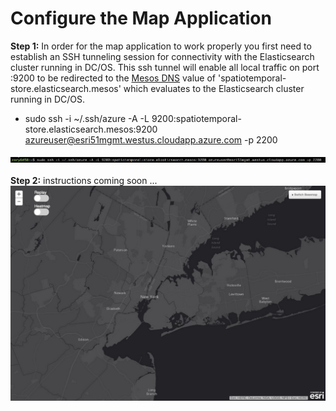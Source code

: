 # Configure the Map Application

<b>Step 1:</b> In order for the map application to work properly you first need to establish an SSH tunneling session for connectivity with the Elasticsearch cluster running in DC/OS.  This ssh tunnel will enable all local traffic on port :9200 to be redirected to the <a href="https://github.com/mesosphere/mesos-dns">Mesos DNS</a> value of 'spatiotemporal-store.elasticsearch.mesos' which evaluates to the Elasticsearch cluster running in DC/OS.<ul><li>sudo ssh -i ~/.ssh/azure -A -L 9200:spatiotemporal-store.elasticsearch.mesos:9200 azureuser@esri51mgmt.westus.cloudapp.azure.com -p 2200</li></ul>
<img src="../images/07-map-setup/map-01.png"/><br>
<br><b>Step 2:</b> instructions coming soon ...
<img src="../images/07-map-setup/map-02.png"/><br>
